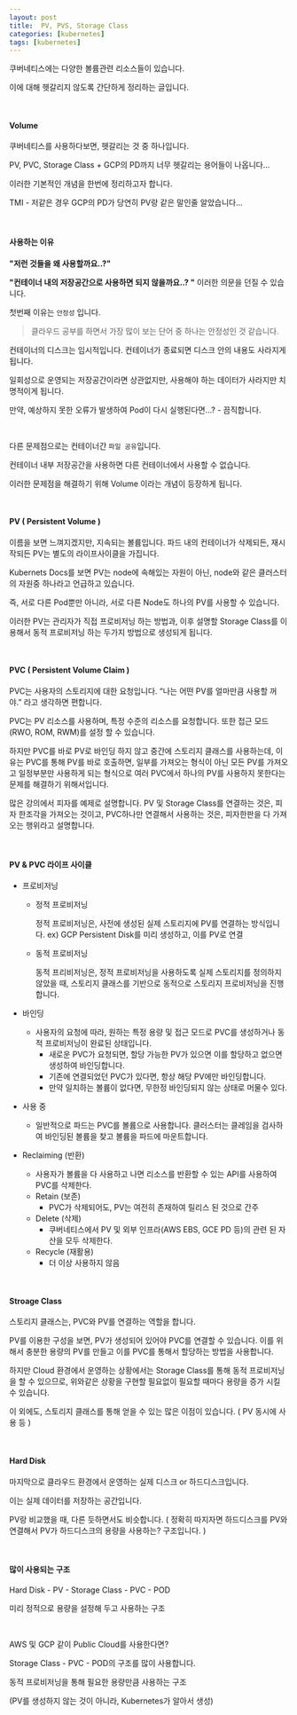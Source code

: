 ```yaml
---
layout: post
title:  PV, PVS, Storage Class
categories: [kubernetes]
tags: [kubernetes]
---
```

쿠버네티스에는 다양한 볼륨관련 리소스들이 있습니다.

이에 대해 헷갈리지 않도록 간단하게 정리하는 글입니다.

<br>

#### Volume

쿠버네티스를 사용하다보면, 헷갈리는 것 중 하나입니다.

PV, PVC, Storage Class + GCP의 PD까지 너무 헷갈리는 용어들이 나옵니다...

이러한 기본적인 개념을 한번에 정리하고자 합니다.

TMI - 저같은 경우 GCP의 PD가 당연히 PV랑 같은 말인줄 알았습니다...

<br>

#### 사용하는 이유

**"저런 것들을 왜 사용할까요..?"**

**"컨테이너 내의 저장공간으로 사용하면 되지 않을까요..? "** 이러한 의문을 던질 수 있습니다.

첫번째 이유는 `안정성` 입니다.

> 클라우드 공부를 하면서 가장 많이 보는 단어 중 하나는 안정성인 것 같습니다.

컨테이너의 디스크는 임시적입니다. 컨테이너가 종료되면 디스크 안의 내용도 사라지게 됩니다.

일회성으로 운영되는 저장공간이라면 상관없지만, 사용해야 하는 데이터가 사라지만 치명적이게 됩니다.

만약, 예상하지 못한 오류가 발생하여 Pod이 다시 실행된다면...? - 끔직합니다.

<br>

다른 문제점으로는 컨테이너간 `파일 공유`입니다.

컨테이너 내부 저장공간을 사용하면 다른 컨테이너에서 사용할 수 없습니다.

이러한 문제점을 해결하기 위해 Volume 이라는 개념이 등장하게 됩니다.

<br>

#### PV ( Persistent Volume )

이름을 보면 느껴지겠지만, 지속되는 볼륨입니다. 파드 내의 컨테이너가 삭제되든, 재시작되든 PV는 별도의 라이프사이클을 가집니다.

Kubernets Docs를 보면 PV는 node에 속해있는 자원이 아닌, node와 같은 클러스터의 자원중 하나라고 언급하고 있습니다.

즉, 서로 다른 Pod뿐만 아니라, 서로 다른 Node도 하나의 PV를 사용할 수 있습니다.

이러한 PV는 관리자가 직접 프로비저닝 하는 방법과, 이후 설명할 Storage Class를 이용해서 동적 프로비저닝 하는 두가지 방법으로 생성되게 됩니다.

<br>

#### PVC ( Persistent Volume Claim )

PVC는 사용자의 스토리지에 대한 요청입니다. “나는 어떤 PV를 얼마만큼 사용할 꺼야.” 라고 생각하면 편합니다.

PVC는 PV 리소스를 사용하며, 특정 수준의 리소스를 요청합니다. 또한 접근 모드 (RWO, ROM, RWM)를 설정 할 수 있습니다.

하지만 PVC를 바로 PV로 바인딩 하지 않고 중간에 스토리지 클래스를 사용하는데, 이유는 PVC를 통해 PV를 바로 호출하면, 일부를 가져오는 형식이 아닌 모든 PV를 가져오고 일정부분만 사용하게 되는 형식으로 여러 PVC에서 하나의 PV를 사용하지 못한다는 문제를 해결하기 위해서입니다.

많은 강의에서 피자를 예제로 설명합니다. PV 및 Storage Class를 연결하는 것은, 피자 한조각을 가져오는 것이고, PVC하나만 연결해서 사용하는 것은, 피자한판을 다 가져오는 행위라고 설명합니다.

<br>

#### PV & PVC 라이프 사이클

- 프로비저닝
    - 정적 프로비저닝

        정적 프로비저닝은, 사전에 생성된 실제 스토리지에 PV를 연결하는 방식입니다. ex) GCP Persistent Disk를 미리 생성하고, 이를 PV로 연결

    - 동적 프로비저닝

        동적 프리비저닝은, 정적 프로비저닝을 사용하도록 실제 스토리지를 정의하지 않았을 때, 스토리지 클래스를 기반으로 동적으로 스토리지 프로비저닝을 진행합니다.

- 바인딩
    - 사용자의 요청에 따라, 원하는 특정 용량 및 접근 모드로 PVC를 생성하거나 동적 프로비저닝이 완료된 상태입니다.
        - 새로운 PVC가 요청되면, 할당 가능한 PV가 있으면 이를 할당하고 없으면 생성하여 바인딩합니다.
        - 기존에 연결되었던 PVC가 있다면, 항상 해당 PV에만 바인딩합니다.
        - 만약 일치하는 볼륨이 없다면, 무한정 바인딩되지 않는 상태로 머물수 있다.
- 사용 중
    - 일반적으로 파드는 PVC를 볼륨으로 사용합니다. 클러스터는 클레임을 검사하여 바인딩된 볼륨을 찾고 볼륨을 파드에 마운트합니다.
- Reclaiming (반환)
    - 사용자가 볼륨을 다 사용하고 나면 리소스를 반환할 수 있는 API를 사용하여 PVC를 삭제한다.
    - Retain (보존)
        - PVC가 삭제되어도, PV는 여전히 존재하여 릴리스 된 것으로 간주
    - Delete (삭제)
        - 쿠버네티스에서 PV 및 외부 인프라(AWS EBS, GCE PD 등)의 관련 된 자산을 모두 삭제한다.
    - Recycle (재활용)
        - 더 이상 사용하지 않음

<br>

#### Stroage Class

스토리지 클래스는, PVC와 PV를 연결하는 역할을 합니다.

PV를 이용한 구성을 보면, PV가 생성되어 있어야 PVC를 연결할 수 있습니다. 이를 위해서 충분한 용량의 PV를 만들고 이를 PVC를 통해서 할당하는 방법을 사용합니다.

하지만 Cloud 환경에서 운영하는 상황에서는 Storage Class를 통해 동적 프로비저닝을 할 수 있으므로, 위와같은 상황을 구현할 필요없이 필요할 때마다 용량을 증가 시킬 수 있습니다.

이 외에도, 스토리지 클래스를 통해 얻을 수 있는 많은 이점이 있습니다. ( PV 동시에 사용 등 )

<br>

#### Hard Disk

마지막으로 클라우드 환경에서 운영하는 실제 디스크 or 하드디스크입니다.

이는 실제 데이터를 저장하는 공간입니다.

PV랑 비교했을 때, 다른 듯하면서도 비슷합니다. ( 정확히 따지자면 하드디스크를 PV와 연결해서 PV가 하드디스크의 용량을 사용하는? 구조입니다. )

<br>

#### 많이 사용되는 구조

Hard Disk - PV - Storage Class - PVC - POD

미리 정적으로 용량을 설정해 두고 사용하는 구조

<br>

AWS 및 GCP 같이 Public Cloud를 사용한다면?

Storage Class - PVC - POD의 구조를 많이 사용합니다.

동적 프로비저닝을 통해 필요한 용량만큼 사용하는 구조

(PV를 생성하지 않는 것이 아니라, Kubernetes가 알아서 생성)
<br>
